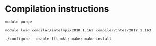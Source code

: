 # Compilation instructions

```module purge```

```module load compiler/intelmpi/2018.1.163 compiler/intel/2018.1.163```

```./configure --enable-fft-mkl; make; make install```

